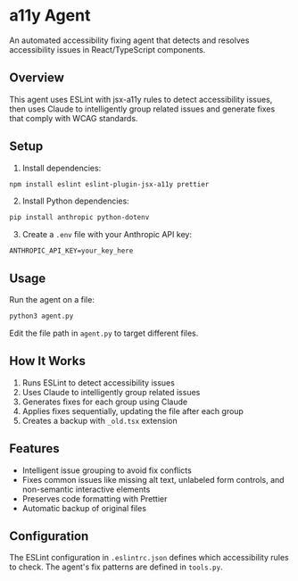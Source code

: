 # a11y Agent

An automated accessibility fixing agent that detects and resolves accessibility issues in React/TypeScript components.

## Overview

This agent uses ESLint with jsx-a11y rules to detect accessibility issues, then uses Claude to intelligently group related issues and generate fixes that comply with WCAG standards.

## Setup

1. Install dependencies:

```bash
npm install eslint eslint-plugin-jsx-a11y prettier
```

2. Install Python dependencies:

```bash
pip install anthropic python-dotenv
```

3. Create a `.env` file with your Anthropic API key:

```
ANTHROPIC_API_KEY=your_key_here
```

## Usage

Run the agent on a file:

```bash
python3 agent.py
```

Edit the file path in `agent.py` to target different files.

## How It Works

1. Runs ESLint to detect accessibility issues
2. Uses Claude to intelligently group related issues
3. Generates fixes for each group using Claude
4. Applies fixes sequentially, updating the file after each group
5. Creates a backup with `_old.tsx` extension

## Features

- Intelligent issue grouping to avoid fix conflicts
- Fixes common issues like missing alt text, unlabeled form controls, and non-semantic interactive elements
- Preserves code formatting with Prettier
- Automatic backup of original files

## Configuration

The ESLint configuration in `.eslintrc.json` defines which accessibility rules to check. The agent's fix patterns are defined in `tools.py`.
